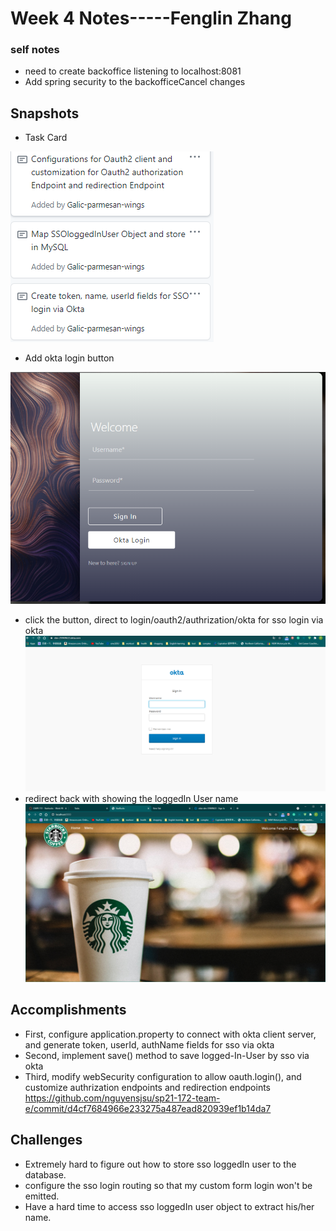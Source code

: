 # Week 4 Notes-----Fenglin Zhang

### self notes
* need to create backoffice listening to localhost:8081
* Add spring security to the backofficeCancel changes

## Snapshots
* Task Card

![pic6](images/Task_card4.png)

* Add okta login button

![pic7](images/okta_login.png)

* click the button, direct to login/oauth2/authrization/okta for sso login via okta
![pic8](images/okta_authrization_page.png)
* redirect back with showing the loggedIn User name
![pic8](images/redirect_back.png)

## Accomplishments 
* First, configure application.property to connect with okta client server, and generate token, userId, authName fields for sso via okta
* Second, implement save() method to save logged-In-User by sso via okta
* Third, modify webSecurity configuration to allow oauth.login(), and customize authrization endpoints and redirection endpoints 
  https://github.com/nguyensjsu/sp21-172-team-e/commit/d4cf7684966e233275a487ead820939ef1b14da7
## Challenges

* Extremely hard to figure out how to store sso loggedIn user to the database.
* configure the sso login routing so that my custom form login won't be emitted.
* Have a hard time to access sso loggedIn user object to extract his/her name.
